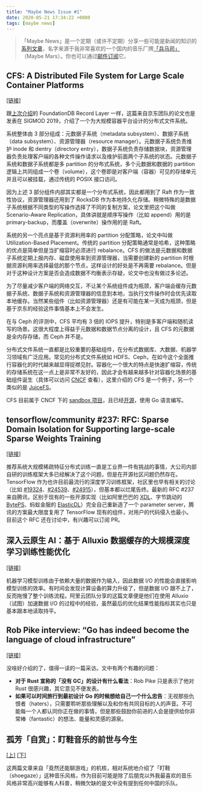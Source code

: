 ```yaml
---
title: "Maybe News Issue #1"
date: 2020-05-21 17:34:22 +0800
tags: [maybe news]
---
```


> 「Maybe News」是一个定期（或许不定期）分享一些可能是新闻的知识的[系列文章](/blog/tags/maybe-news)，名字来源于我非常喜欢的一个国内的音乐厂牌[「兵马司」](https://en.wikipedia.org/wiki/Maybe_Mars)（Maybe Mars）。你也可以通过[邮件订阅](https://maybe.news)它。

<!--truncate-->

## CFS: A Distributed File System for Large Scale Container Platforms

[[链接]](https://dl.acm.org/doi/10.1145/3299869.3314046)

跟[上次介绍](https://blog.xiaogaozi.org/2020/04/26/weekly-reading-list-issue-1/)的 FoundationDB Record Layer 一样，这篇来自京东团队的论文也是发表在 SIGMOD 2019，介绍了一个为大规模容器平台设计的分布式文件系统。

系统整体由 3 部分组成：元数据子系统（metadata subsystem）、数据子系统（data subsystem）、资源管理器（resource manager）。元数据子系统负责维护 inode 和 dentry（directory entry），数据子系统负责存储数据块，资源管理器负责处理客户端的各种文件操作请求以及维护前面两个子系统的状态。元数据子系统和数据子系统都是多 partition 的分布式系统，多个元数据和数据的 partition 逻辑上共同组成一个卷（volume），这个卷即是对客户端（容器）可见的存储单元并且可以被挂载，通过传统的 POSIX 接口访问。

因为上述 3 部分组件内部其实都是一个分布式系统，因此都用到了 Raft 作为一致性协议，资源管理器还用到了 RocksDB 作为本地持久化存储。稍微特殊的是数据子系统根据不同类型的写操作选择了不同的复制方案，论文里把这个叫做 Scenario-Aware Replication，具体讲就是顺序写操作（比如 append）用的是 primary-backup，而覆盖（overwrite）操作用的是 Raft。

系统的另一个亮点是基于资源利用率的 partition 分配策略，论文中叫做 Utilization-Based Placement。传统的 partition 分配策略通常是哈希，这种策略的优点是简单但是当扩缩容时必须进行 rebalance。CFS 的做法是元数据和数据子系统定期上报内存、磁盘使用率到资源管理器，当需要创建新的 partition 时根据资源利用率选择最低的那个节点，这样设计的好处是不再需要 rebalance。但是对于这种设计方案是否会造成数据不均衡表示存疑，论文中也没有做过多论述。

为了尽量减少客户端的网络交互，不让某个系统组件成为瓶颈，客户端会缓存元数据子系统、数据子系统和资源管理器的信息到本地，当执行文件操作时会优先读取本地缓存。当然某些组件（比如资源管理器）还是有可能在某一天成为瓶颈，但是基于京东的经验这件事情基本上不会发生。

在与 Ceph 的评测中，CFS 平均有 3 倍的 IOPS 提升，特别是多客户端和随机读写的场景。这很大程度上得益于元数据和数据节点分离的设计，且 CFS 的元数据是全内存存储，而 Ceph 并不是。

分布式文件系统一直都是比较重要的基础组件，在分布式数据库、大数据、机器学习领域有广泛应用。常见的分布式文件系统如 HDFS、Ceph，在如今这个全面推行容器化的时代越来越显得捉襟见肘。容器化一个很大的特点是快速扩缩容，传统的存储系统在这一点上是非常不友好的，因此才会有越来越多针对容器化场景的基础组件诞生（具体可以访问 [CNCF](https://www.cncf.io) 查看），这里介绍的 CFS 是一个例子，另一个类似的是 [JuiceFS](https://juicefs.com)。

CFS 目前属于 CNCF 下的 [sandbox 项目](https://www.cncf.io/sandbox-projects)，且已经[开源](https://github.com/chubaofs/chubaofs)，使用 Go 语言编写。

## tensorflow/community #237: RFC: Sparse Domain Isolation for Supporting large-scale Sparse Weights Training

[[链接]](https://github.com/tensorflow/community/pull/237)

推荐系统大规模稀疏特征分布式训练一直是工业界一件有挑战的事情，大公司内部自研的训练框架大多已经解决了这个问题，但是在开源社区问题仍然存在。TensorFlow 作为也许目前最流行的深度学习训练框架，社区里也早有相关的讨论（比如 [#19324](https://github.com/tensorflow/tensorflow/issues/19324)、[#24539](https://github.com/tensorflow/tensorflow/issues/24539)、[#24915](https://github.com/tensorflow/tensorflow/pull/24915)），但基本都以烂尾告终。最新的 RFC #237 来自腾讯，区别于现有的一些开源实现（比如阿里巴巴的 [XDL](https://github.com/alibaba/x-deeplearning)、字节跳动的 [BytePS](https://github.com/bytedance/byteps)、蚂蚁金服的 [ElasticDL](https://github.com/sql-machine-learning/elasticdl)）完全自己重新造了一个 parameter server，腾讯的方案最大限度复用了 TensorFlow 现有的组件，对用户的代码侵入也最小。目前这个 RFC 还在讨论中，有兴趣可以订阅 PR。

## 深入云原生 AI：基于 Alluxio 数据缓存的大规模深度学习训练性能优化

[[链接]](https://mp.weixin.qq.com/s/2Pj8erPbYuMo7mBJvweJgQ)

机器学习模型训练由于依赖大量的数据作为输入，因此数据 I/O 的性能会直接影响模型训练的效率。有时间会发现计算设备的算力升级了，但是数据 I/O 跟不上了，反而拖慢了整个训练流程。阿里云团队分享的这篇文章便是他们在使用 Alluxio（试图）加速数据 I/O 的过程中的经验，虽然最后的优化结果性能指标其实也只是基本跟本地读取持平。

## Rob Pike interview: “Go has indeed become the language of cloud infrastructure”

[[链接]](https://evrone.com/rob-pike-interview)

没啥好介绍的了，值得一读的一篇采访。文中有两个有趣的问题：

- **对于 Rust 宣称的「没有 GC」的设计有什么看法**：Rob Pike 只是表示了他对 Rust 很感兴趣，其它意见不便发表。
- **如果可以时间旅行到最初设计 Go 的时候想给自己一个什么忠告**：无视那些仇恨者（haters），只需要聆听那些理解以及和你有共同目标的人的声音。不可能每一个人都认同你正在做的事情，但是那些鼓励你前进的人会是提供给你非常棒（fantastic）的想法、能量和灵感的源泉。

## 孤芳「自赏」：盯鞋音乐的前世与今生

[[上]](https://www.gcores.com/articles/121368) [[下]](https://www.gcores.com/articles/123770)

这两篇文章来自「竟然还能聊游戏」的机核，相对系统地介绍了「盯鞋（shoegaze）」这种音乐风格，作为目前可能是除了后朋克以外我最喜欢的音乐风格非常高兴能够有人科普，稍微欠缺的是文中没有提到任何中国的乐队。
